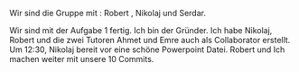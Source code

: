 Wir sind die Gruppe mit : Robert , Nikolaj und Serdar.

Wir sind mit der Aufgabe 1 fertig. Ich bin der Gründer.
Ich habe Nikolaj, Robert und die zwei Tutoren Ahmet und Emre auch als Collaborator erstellt.
Um 12:30, Nikolaj bereit vor eine schöne Powerpoint Datei. 
Robert und Ich machen weiter mit unsere 10 Commits.
